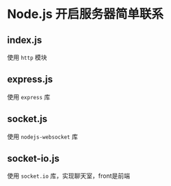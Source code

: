 # Node.js 开启服务器简单联系

## index.js 
使用 `http` 模块

## express.js
使用 `express` 库

## socket.js
使用 `nodejs-websocket` 库

## socket-io.js
使用 `socket.io` 库，实现聊天室，front是前端
